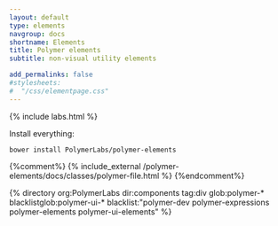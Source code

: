 ```yaml
---
layout: default
type: elements
navgroup: docs
shortname: Elements
title: Polymer elements
subtitle: non-visual utility elements

add_permalinks: false
#stylesheets:
#  "/css/elementpage.css"
---
```


<!-- page specific stylesheet needs to be inline to the page so ajax injects it. -->
<link rel="stylesheet" href="/css/elementpage.css">

{% include labs.html %}

Install everything:

    bower install PolymerLabs/polymer-elements

<section class="element-list">
{%comment%}
{% include_external /polymer-elements/docs/classes/polymer-file.html %}
{%endcomment%}

{% directory org:PolymerLabs dir:components tag:div glob:polymer-* blacklistglob:polymer-ui-* blacklist:"polymer-dev polymer-expressions polymer-elements polymer-ui-elements" %}
</section>
